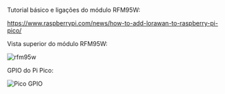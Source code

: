 Tutorial básico e ligações do módulo RFM95W:

https://www.raspberrypi.com/news/how-to-add-lorawan-to-raspberry-pi-pico/

Vista superior do módulo RFM95W:

![rfm95w](https://github.com/rodrigolange/Bancada-IoT/assets/52110364/f7bc9393-efad-489f-a73a-a4df2feff5cf)

GPIO do Pi Pico:

![Pico GPIO](https://github.com/rodrigolange/Bancada-IoT/assets/52110364/825f735c-0b11-41f0-8992-f895edbfd226)


